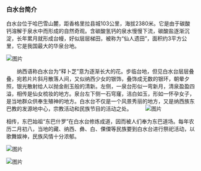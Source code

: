 
### 白水台简介

白水台位于哈巴雪山麓，距香格里拉县城103公里，海拔2380米。它是由于碳酸钙溶解于泉水中而形成的自然奇观。含碳酸氢钙的泉水慢慢下流，碳酸盐逐渐沉淀，长年累月就形成台幔，好似层层梯田，被称为“仙人遗田”，面积约3平方公里，它是我国最大的华泉台地。 

![图片](https://ss2.baidu.com/6ONYsjip0QIZ8tyhnq/it/u=3968919263,255420677&fm=175&app=25&f=JPEG?w=640&h=360&s=25A2C6B4841433C256BAEB4C0300A0FE)

　　纳西语称白水台为“释卜芝”意为逐渐长大的花。步临台地，但见白水台层层叠叠，宛若片片斜月散落人间，又似纳西少女的银饰，叠饰成无数的银环，朝晕夕照，银光散射给人以抛金削玉般的清新。左侧，一泉台形似一弯新月，清泉盈盈四溢，相传是仙女梳妆的地方。泉台左下侧一石穹窿，洁白如玉，形如一怀孕女子，是当地群众供奉生殖神的地方。白水台不仅是一个风景秀丽的地方，又是纳西族东巴教的发源地中心，宗教活动和民族节目的活动之处。 
　　
![图片](https://timgsa.baidu.com/timg?image&quality=80&size=b9999_10000&sec=1547785843984&di=1c64c3d47e88411be4c7c19c1592b566&imgtype=0&src=http%3A%2F%2F5b0988e595225.cdn.sohucs.com%2Fimages%2F20180826%2F0c6d32d86d05454285247711c0cb7dc6.jpeg)

相传，东巴始祖“东巴什罗”在白水台修炼成道，因而被人们奉为东巴道场。每年农历二月初八，当地的藏、纳西、彝、白、傈僳等民族要到白水台进行祭祀活动，以歌舞娱神，民族风情十分浓郁。 

![图片](https://timgsa.baidu.com/timg?image&quality=80&size=b9999_10000&sec=1547786194602&di=46bdf07b3d819d04329848ecca1580ed&imgtype=0&src=http%3A%2F%2Fimage.yikuaiqu.com%2Ftyftp%2Fimage%2F0%2F0%2F43%2F11013%2F1061044_.160x120.320x240.800x480.1024x768.jpg)

![图片](https://timgsa.baidu.com/timg?image&quality=80&size=b9999_10000&sec=1547786194602&di=2f617906b1914780e7be05600cb62cc9&imgtype=0&src=http%3A%2F%2Fpic3.40017.cn%2Fscenery%2Fdestination%2F2015%2F08%2F12%2F15%2FKdXEmR.jpg)





